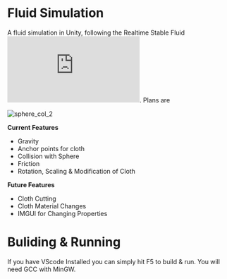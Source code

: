 # Fluid Simulation

A fluid simulation in Unity, following the Realtime Stable Fluid ![paper](http://graphics.cs.cmu.edu/nsp/course/15-464/Fall09/papers/StamFluidforGames.pdf). Plans are 

![sphere_col_2](https://user-images.githubusercontent.com/25098044/132191679-1693312a-8a5f-4db3-a567-23c400a59dc2.gif)

**Current Features**
- Gravity
- Anchor points for cloth
- Collision with Sphere 
- Friction
- Rotation, Scaling & Modification of Cloth

**Future Features**
- Cloth Cutting
- Cloth Material Changes
- IMGUI for Changing Properties

# Buliding & Running

If you have VScode Installed you can simply hit F5 to build & run. You will need GCC with MinGW.